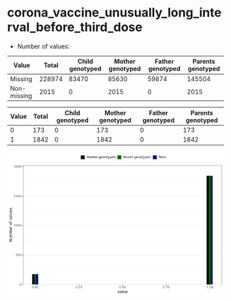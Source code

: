 # corona_vaccine_unusually_long_interval_before_third_dose
- Number of values:

| Value | Total | Child genotyped | Mother genotyped | Father genotyped | Parents genotyped |
| ----- | ----- | --------------- | ---------------- | ---------------- |---------------- |
| Missing | 228974 | 83470 | 85630 | 59874 | 145504 |
| Non-missing | 2015 | 0 | 2015 | 0 | 2015 |

| Value | Total | Child genotyped | Mother genotyped | Father genotyped | Parents genotyped |
| ----- | ----- | --------------- | ---------------- | ---------------- |---------------- |
| 0 | 173 | 0 | 173 | 0 | 173 |
| 1 | 1842 | 0 | 1842 | 0 | 1842 |



![](corona_vaccine_unusually_long_interval_before_third_dose_n.png)



